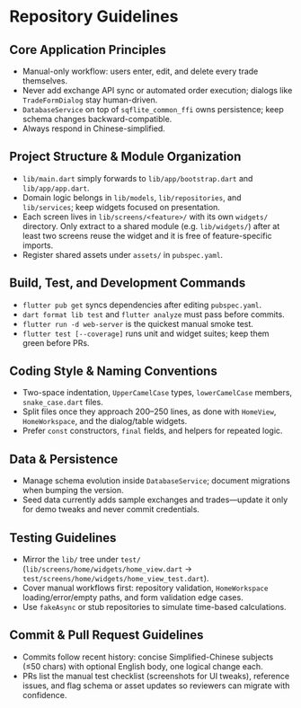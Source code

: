 # Repository Guidelines

## Core Application Principles
- Manual-only workflow: users enter, edit, and delete every trade themselves.
- Never add exchange API sync or automated order execution; dialogs like `TradeFormDialog` stay human-driven.
- `DatabaseService` on top of `sqflite_common_ffi` owns persistence; keep schema changes backward-compatible.
- Always respond in Chinese-simplified.

## Project Structure & Module Organization
- `lib/main.dart` simply forwards to `lib/app/bootstrap.dart` and `lib/app/app.dart`.
- Domain logic belongs in `lib/models`, `lib/repositories`, and `lib/services`; keep widgets focused on presentation.
- Each screen lives in `lib/screens/<feature>/` with its own `widgets/` directory. Only extract to a shared module (e.g. `lib/widgets/`) after at least two screens reuse the widget and it is free of feature-specific imports.
- Register shared assets under `assets/` in `pubspec.yaml`.

## Build, Test, and Development Commands
- `flutter pub get` syncs dependencies after editing `pubspec.yaml`.
- `dart format lib test` and `flutter analyze` must pass before commits.
- `flutter run -d web-server` is the quickest manual smoke test.
- `flutter test [--coverage]` runs unit and widget suites; keep them green before PRs.

## Coding Style & Naming Conventions
- Two-space indentation, `UpperCamelCase` types, `lowerCamelCase` members, `snake_case.dart` files.
- Split files once they approach 200–250 lines, as done with `HomeView`, `HomeWorkspace`, and the dialog/table widgets.
- Prefer `const` constructors, `final` fields, and helpers for repeated logic.

## Data & Persistence
- Manage schema evolution inside `DatabaseService`; document migrations when bumping the version.
- Seed data currently adds sample exchanges and trades—update it only for demo tweaks and never commit credentials.

## Testing Guidelines
- Mirror the `lib/` tree under `test/` (`lib/screens/home/widgets/home_view.dart` → `test/screens/home/widgets/home_view_test.dart`).
- Cover manual workflows first: repository validation, `HomeWorkspace` loading/error/empty paths, and form validation edge cases.
- Use `fakeAsync` or stub repositories to simulate time-based calculations.

## Commit & Pull Request Guidelines
- Commits follow recent history: concise Simplified-Chinese subjects (≤50 chars) with optional English body, one logical change each.
- PRs list the manual test checklist (screenshots for UI tweaks), reference issues, and flag schema or asset updates so reviewers can migrate with confidence.
